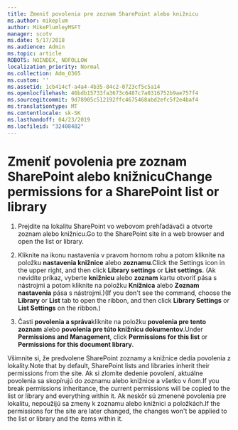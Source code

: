 ```yaml
---
title: Zmeniť povolenia pre zoznam SharePoint alebo knižnicu
ms.author: mikeplum
author: MikePlumleyMSFT
manager: scotv
ms.date: 5/17/2018
ms.audience: Admin
ms.topic: article
ROBOTS: NOINDEX, NOFOLLOW
localization_priority: Normal
ms.collection: Adm_O365
ms.custom: ''
ms.assetid: 1cb414cf-a4a4-4b35-84c2-0723cf5c5a14
ms.openlocfilehash: 46bdb15733fa3673c6487c7a0316752b9ae757f4
ms.sourcegitcommit: 9d78905c512192ffc4675468abd2efc5f2e4baf4
ms.translationtype: MT
ms.contentlocale: sk-SK
ms.lasthandoff: 04/23/2019
ms.locfileid: "32408482"
---
```

# <a name="change-permissions-for-a-sharepoint-list-or-library"></a><span data-ttu-id="b78b2-102">Zmeniť povolenia pre zoznam SharePoint alebo knižnicu</span><span class="sxs-lookup"><span data-stu-id="b78b2-102">Change permissions for a SharePoint list or library</span></span>

1. <span data-ttu-id="b78b2-103">Prejdite na lokalitu SharePoint vo webovom prehľadávači a otvorte zoznam alebo knižnicu.</span><span class="sxs-lookup"><span data-stu-id="b78b2-103">Go to the SharePoint site in a web browser and open the list or library.</span></span>
    
2. <span data-ttu-id="b78b2-104">Kliknite na ikonu nastavenia v pravom hornom rohu a potom kliknite na položku **nastavenia knižnice** alebo **zoznamu**.</span><span class="sxs-lookup"><span data-stu-id="b78b2-104">Click the Settings icon in the upper right, and then click **Library settings** or **List settings**.</span></span> <span data-ttu-id="b78b2-105">(Ak nevidíte príkaz, vyberte **knižnicu** alebo **zoznam** kartu otvoriť pása s nástrojmi a potom kliknite na položku **Knižnica** alebo **Zoznam nastavenia** pása s nástrojmi.)</span><span class="sxs-lookup"><span data-stu-id="b78b2-105">(If you don't see the command, choose the **Library** or **List** tab to open the ribbon, and then click **Library Settings** or **List Settings** on the ribbon.)</span></span> 
    
3. <span data-ttu-id="b78b2-106">Časti **povolenia a správa**kliknite na položku **povolenia pre tento zoznam** alebo **povolenia pre túto knižnicu dokumentov**.</span><span class="sxs-lookup"><span data-stu-id="b78b2-106">Under **Permissions and Management**, click **Permissions for this list** or **Permissions for this document library**.</span></span>
    
<span data-ttu-id="b78b2-107">Všimnite si, že predvolene SharePoint zoznamy a knižnice dedia povolenia z lokality.</span><span class="sxs-lookup"><span data-stu-id="b78b2-107">Note that by default, SharePoint lists and libraries inherit their permissions from the site.</span></span> <span data-ttu-id="b78b2-108">Ak si zlomíte dedenie povolení, aktuálne povolenia sa skopírujú do zoznamu alebo knižnice a všetko v ňom.</span><span class="sxs-lookup"><span data-stu-id="b78b2-108">If you break permissions inheritance, the current permissions will be copied to the list or library and everything within it.</span></span> <span data-ttu-id="b78b2-109">Ak neskôr sú zmenené povolenia pre lokalitu, nepoužijú sa zmeny k zoznamu alebo knižnici a položkách.</span><span class="sxs-lookup"><span data-stu-id="b78b2-109">If the permissions for the site are later changed, the changes won't be applied to the list or library and the items within it.</span></span>
  


